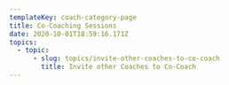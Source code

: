 ```yaml
---
templateKey: coach-category-page
title: Co-Coaching Sessions
date: 2020-10-01T18:59:16.171Z
topics:
  - topic:
      - slug: topics/invite-other-coaches-to-co-coach
        title: Invite other Coaches to Co-Coach
---
```


